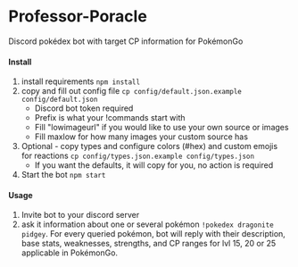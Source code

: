 # Professor-Poracle
Discord pokédex bot with target CP information for PokémonGo


#### Install

1) install requirements `npm install`  
2) copy and fill out config file `cp config/default.json.example config/default.json`
    * Discord bot token required  
    * Prefix is what your !commands start with
    * Fill "lowimageurl" if you would like to use your own source or images 
    * Fill maxlow for how many images your custom source has
3) Optional - copy types and configure colors (#hex) and custom emojis for reactions `cp config/types.json.example config/types.json`
	- If you want the defaults, it will copy for you, no action is required
4) Start the bot `npm start`
    
#### Usage

1) Invite bot to your discord server
2) ask it information about one or several pokémon `!pokedex dragonite pidgey`.
For every queried pokémon, bot will reply with their description, base stats, weaknesses, strengths, and CP ranges for lvl 15, 20 or 25 applicable in PokémonGo.
